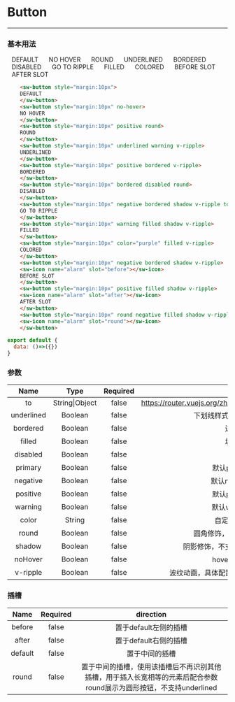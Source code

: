 # Button
---
### 基本用法
<common-decorator>
  <div class="flex">
    <sw-button style="margin:10px">
    DEFAULT
    </sw-button>
    <sw-button style="margin:10px" no-hover>
    NO HOVER
    </sw-button>
    <sw-button style="margin:10px" positive round>
    ROUND
    </sw-button>
    <sw-button style="margin:10px" underlined warning v-ripple>
    UNDERLINED
    </sw-button>
    <sw-button style="margin:10px" positive bordered v-ripple>
    BORDERED
    </sw-button>
    <sw-button style="margin:10px" bordered disabled round>
    DISABLED
    </sw-button>
    <sw-button style="margin:10px" color="purple" bordered shadow v-ripple to="ripple.html">
    GO TO RIPPLE
    </sw-button>
    <sw-button style="margin:10px" warning filled shadow v-ripple>
    FILLED
    </sw-button>
    <sw-button style="margin:10px" color="purple" filled v-ripple>
    COLORED
    </sw-button>
    <sw-button style="margin:10px" negative bordered shadow v-ripple>
    <sw-icon name="alarm" slot="before"></sw-icon>
    BEFORE SLOT
    </sw-button>
    <sw-button style="margin:10px" positive filled shadow v-ripple>
    <sw-icon name="alarm" slot="after"></sw-icon>
    AFTER SLOT
    </sw-button>
    <sw-button style="margin:10px" round negative filled shadow v-ripple>
    <sw-icon name="alarm" slot="round"></sw-icon>
    </sw-button>
  </div>
</common-decorator>

<script>
export default {
  data: ()=>({})
}
</script>

``` html
    <sw-button style="margin:10px">
    DEFAULT
    </sw-button>
    <sw-button style="margin:10px" no-hover>
    NO HOVER
    </sw-button>
    <sw-button style="margin:10px" positive round>
    ROUND
    </sw-button>
    <sw-button style="margin:10px" underlined warning v-ripple>
    UNDERLINED
    </sw-button>
    <sw-button style="margin:10px" positive bordered v-ripple>
    BORDERED
    </sw-button>
    <sw-button style="margin:10px" bordered disabled round>
    DISABLED
    </sw-button>
    <sw-button style="margin:10px" negative bordered shadow v-ripple to="ripple.html">
    GO TO RIPPLE
    </sw-button>
    <sw-button style="margin:10px" warning filled shadow v-ripple>
    FILLED
    </sw-button>
    <sw-button style="margin:10px" color="purple" filled v-ripple>
    COLORED
    </sw-button>
    <sw-button style="margin:10px" negative bordered shadow v-ripple>
    <sw-icon name="alarm" slot="before"></sw-icon>
    BEFORE SLOT
    </sw-button>
    <sw-button style="margin:10px" positive filled shadow v-ripple>
    <sw-icon name="alarm" slot="after"></sw-icon>
    AFTER SLOT
    </sw-button>
    <sw-button style="margin:10px" round negative filled shadow v-ripple>
    <sw-icon name="alarm" slot="round"></sw-icon>
    </sw-button>
```

``` js
export default {
  data: ()=>({})
}
```

### 参数

Name|Type|Required||
:------:|:------:|:------:|:------:|
to|String\|Object|false|<a>https://router.vuejs.org/zh/guide/essentials/navigation.html</a>|
underlined|Boolean|false|下划线样式，不支持圆角修饰|
bordered|Boolean|false|边框样式|
filled|Boolean|false|填充样式|
disabled|Boolean|false|禁用|
primary|Boolean|false|默认primary配色|
negative|Boolean|false|默认negative配色|
positive|Boolean|false|默认positive配色|
warning|Boolean|false|默认warning配色|
color|String|false|自定义按钮配色|
round|Boolean|false|圆角修饰，不支持下划线样式|
shadow|Boolean|false|阴影修饰，不支持默认和下划线样式|
noHover|Boolean|false|hover效果控制器|
v-ripple|Boolean|false|波纹动画，具体配置参考 自定义指令->ripple|

### 插槽

Name|Required|direction|
:------:|:------:|:------:|
before|false|置于default左侧的插槽|
after|false|置于default右侧的插槽|
default|false|置于中间的插槽|
round|false|置于中间的插槽，使用该插槽后不再识别其他插槽，用于插入长宽相等的元素后配合参数round展示为圆形按钮，不支持underlined|